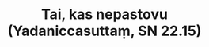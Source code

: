 ---
layout: page
title: 'Tai, kas nepastovu (Yadaniccasuttaṃ, SN 22.15)'
category: susijusios suttos
index: Nepastovumas
sortIndex: 22015
tags: Nepastovumas
suttacentral: sn22.15
---